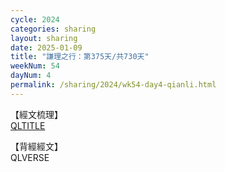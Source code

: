 ```yaml
---
cycle: 2024
categories: sharing
layout: sharing
date: 2025-01-09
title: "謙理之行：第375天/共730天"
weekNum: 54
dayNum: 4
permalink: /sharing/2024/wk54-day4-qianli.html
---
```

【經文梳理】  
[QLTITLE](QLLINK)

【背經經文】  
QLVERSE
